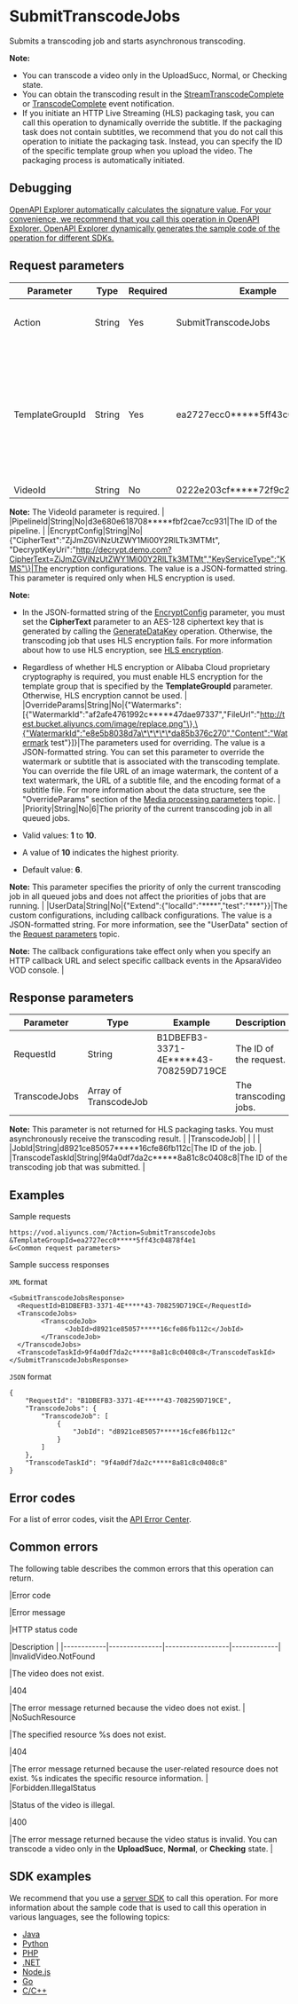 # SubmitTranscodeJobs

Submits a transcoding job and starts asynchronous transcoding.

**Note:**

-   You can transcode a video only in the UploadSucc, Normal, or Checking state.
-   You can obtain the transcoding result in the [StreamTranscodeComplete](~~55636~~) or [TranscodeComplete](~~55638~~) event notification.
-   If you initiate an HTTP Live Streaming \(HLS\) packaging task, you can call this operation to dynamically override the subtitle. If the packaging task does not contain subtitles, we recommend that you do not call this operation to initiate the packaging task. Instead, you can specify the ID of the specific template group when you upload the video. The packaging process is automatically initiated.

## Debugging

[OpenAPI Explorer automatically calculates the signature value. For your convenience, we recommend that you call this operation in OpenAPI Explorer. OpenAPI Explorer dynamically generates the sample code of the operation for different SDKs.](https://api.aliyun.com/#product=vod&api=SubmitTranscodeJobs&type=RPC&version=2017-03-21)

## Request parameters

|Parameter|Type|Required|Example|Description|
|---------|----|--------|-------|-----------|
|Action|String|Yes|SubmitTranscodeJobs|The operation that you want to perform. Set the value to **SubmitTranscodeJobs**. |
|TemplateGroupId|String|Yes|ea2727ecc0\*\*\*\*\*5ff43c04878f4e1|The ID of the transcoding template group used when the video is transcoded. To specify a transcoding template group, you can log on to the [ApsaraVideo VOD console](https://vod.console.aliyun.com/?spm=a2c4g.11186623.2.18.2f1a2267jCybwh#/vod/settings/transcode/vod) and view the ID of the transcoding template group on the Transcode page. |
|VideoId|String|No|0222e203cf\*\*\*\*\*72f9c22870a4d2c|The ID of the video.

**Note:** The VideoId parameter is required. |
|PipelineId|String|No|d3e680e618708\*\*\*\*\*fbf2cae7cc931|The ID of the pipeline. |
|EncryptConfig|String|No|\{"CipherText":"ZjJmZGViNzUtZWY1Mi00Y2RlLTk3MTMt", "DecryptKeyUri":"http://decrypt.demo.com?CipherText=ZjJmZGViNzUtZWY1Mi00Y2RlLTk3MTMt","KeyServiceType":"KMS"\}|The encryption configurations. The value is a JSON-formatted string. This parameter is required only when HLS encryption is used.

**Note:**

-   In the JSON-formatted string of the [EncryptConfig](~~86952~~) parameter, you must set the **CipherText** parameter to an AES-128 ciphertext key that is generated by calling the [GenerateDataKey](~~28948~~) operation. Otherwise, the transcoding job that uses HLS encryption fails. For more information about how to use HLS encryption, see [HLS encryption](~~68612~~).
-   Regardless of whether HLS encryption or Alibaba Cloud proprietary cryptography is required, you must enable HLS encryption for the template group that is specified by the **TemplateGroupId** parameter. Otherwise, HLS encryption cannot be used. |
|OverrideParams|String|No|\{"Watermarks":\[\{"WatermarkId":"af2afe4761992c\*\*\*\*\*47dae97337","FileUrl":"http://test.bucket.aliyuncs.com/image/replace.png"\},\{"WatermarkId":"e8e5b8038d7a\*\*\*\*\*da85b376c270","Content":"Watermark test"\}\]\}|The parameters used for overriding. The value is a JSON-formatted string. You can set this parameter to override the watermark or subtitle that is associated with the transcoding template. You can override the file URL of an image watermark, the content of a text watermark, the URL of a subtitle file, and the encoding format of a subtitle file. For more information about the data structure, see the "OverrideParams" section of the [Media processing parameters](~~98618~~) topic. |
|Priority|String|No|6|The priority of the current transcoding job in all queued jobs.

-   Valid values: **1** to **10**.
-   A value of **10** indicates the highest priority.
-   Default value: **6**.

**Note:** This parameter specifies the priority of only the current transcoding job in all queued jobs and does not affect the priorities of jobs that are running. |
|UserData|String|No|\{"Extend":\{"localId":"\*\*\*\*","test":"\*\*\*"\}\}|The custom configurations, including callback configurations. The value is a JSON-formatted string. For more information, see the "UserData" section of the [Request parameters](~~86952~~) topic.

**Note:** The callback configurations take effect only when you specify an HTTP callback URL and select specific callback events in the ApsaraVideo VOD console. |

## Response parameters

|Parameter|Type|Example|Description|
|---------|----|-------|-----------|
|RequestId|String|B1DBEFB3-3371-4E\*\*\*\*\*43-708259D719CE|The ID of the request. |
|TranscodeJobs|Array of TranscodeJob| |The transcoding jobs.

**Note:** This parameter is not returned for HLS packaging tasks. You must asynchronously receive the transcoding result. |
|TranscodeJob| | | |
|JobId|String|d8921ce85057\*\*\*\*\*16cfe86fb112c|The ID of the job. |
|TranscodeTaskId|String|9f4a0df7da2c\*\*\*\*\*8a81c8c0408c8|The ID of the transcoding job that was submitted. |

## Examples

Sample requests

```
https://vod.aliyuncs.com/?Action=SubmitTranscodeJobs
&TemplateGroupId=ea2727ecc0*****5ff43c04878f4e1
&<Common request parameters>
```

Sample success responses

`XML` format

```
<SubmitTranscodeJobsResponse>
  <RequestId>B1DBEFB3-3371-4E*****43-708259D719CE</RequestId>
  <TranscodeJobs>
        <TranscodeJob>
              <JobId>d8921ce85057*****16cfe86fb112c</JobId>
        </TranscodeJob>
  </TranscodeJobs>
  <TranscodeTaskId>9f4a0df7da2c*****8a81c8c0408c8</TranscodeTaskId>
</SubmitTranscodeJobsResponse>
```

`JSON` format

```
{
    "RequestId": "B1DBEFB3-3371-4E*****43-708259D719CE",
    "TranscodeJobs": {
        "TranscodeJob": [
            {
                "JobId": "d8921ce85057*****16cfe86fb112c"
            }
        ]
    },
    "TranscodeTaskId": "9f4a0df7da2c*****8a81c8c0408c8"
}
```

## Error codes

For a list of error codes, visit the [API Error Center](https://error-center.alibabacloud.com/status/product/vod).

## Common errors

The following table describes the common errors that this operation can return.

|Error code

|Error message

|HTTP status code

|Description |
|------------|---------------|------------------|-------------|
|InvalidVideo.NotFound

|The video does not exist.

|404

|The error message returned because the video does not exist. |
|NoSuchResource

|The specified resource %s does not exist.

|404

|The error message returned because the user-related resource does not exist. %s indicates the specific resource information. |
|Forbidden.IllegalStatus

|Status of the video is illegal.

|400

|The error message returned because the video status is invalid. You can transcode a video only in the **UploadSucc**, **Normal**, or **Checking** state. |

## SDK examples

We recommend that you use a [server SDK](~~101789~~) to call this operation. For more information about the sample code that is used to call this operation in various languages, see the following topics:

-   [Java](~~61063~~)
-   [Python](~~61054~~)
-   [PHP](~~61069~~)
-   [.NET](~~84750~~)
-   [Node.js](~~101396~~)
-   [Go](~~101411~~)
-   [C/C++](~~101261~~)

